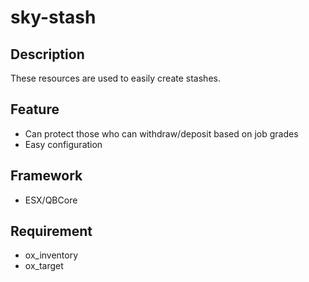 # sky-stash

## Description
These resources are used to easily create stashes.

## Feature
- Can protect those who can withdraw/deposit based on job grades
- Easy configuration

## Framework
- ESX/QBCore

## Requirement
- ox_inventory
- ox_target
